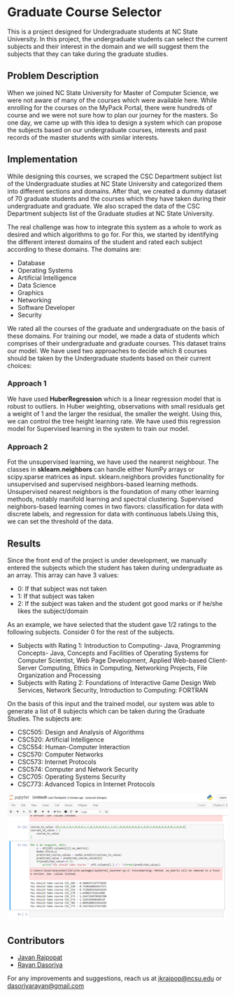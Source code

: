 # Graduate Course Selector

This is a project designed for Undergraduate students at NC State University. In this project, the undergraduate students can select the current subjects and their interest in the domain and we will suggest them the subjects that they can take during the graduate studies.

## Problem Description
When we joined NC State University for Master of Computer Science, we were not aware of many of the courses which were available here. While enrolling for the courses on the MyPack Portal, there were hundreds of course and we were not sure how to plan our journey for the masters. So one day, we came up with this idea to design a system which can propose the subjects based on our undergraduate courses, interests and past records of the master students with similar interests. 

## Implementation
While designing this courses, we scraped the CSC Department subject list of the Undergraduate studies at NC State University and categorized them into different sections and domains. After that, we created a dummy dataset of 70 graduate students and the courses which they have taken during their undergraduate and graduate. We also scraped the data of the CSC Department subjects list of the Graduate studies at NC State University. 

The real challenge was how to integrate this system as a whole to work as desired and which algorithms to go for. For this, we started by identifying the different interest domains of the student and rated each subject according to these domains. The domains are:

- Database     
- Operating Systems
- Artificial Intelligence    
- Data Science    
- Graphics    
- Networking    
- Software Developer    
- Security

We rated all the courses of the graduate and undergraduate on the basis of these domains. For training our model, we made a data of students which comprises of their undergraduate and graduate courses. This dataset trains our model. We have used two approaches to decide which 8 courses should be taken by the Undergraduate students based on their current choices:

### Approach 1
We have used **HuberRegression** which is a linear regression model that is robust to outliers. In Huber weighting, observations with small residuals get a weight of 1 and the larger the residual, the smaller the weight. Using  this, we can control the tree height learning rate. We have used this regression model for Supervised learning in the system to train our model.

### Approach 2
Fot the unsupervised learning, we have used the nearerst neighbour. The classes in **sklearn.neighbors** can handle either NumPy arrays or scipy.sparse matrices as input. sklearn.neighbors provides functionality for unsupervised and supervised neighbors-based learning methods. Unsupervised nearest neighbors is the foundation of many other learning methods, notably manifold learning and spectral clustering. Supervised neighbors-based learning comes in two flavors: classification for data with discrete labels, and regression for data with continuous labels.Using this, we can set the threshold of the data.

## Results

Since the front end of the project is under development, we manually entered the subjects which the student has taken during undergraduate as an array. This array can have 3 values:
- 0: If that subject was not taken
- 1: If that subject was taken
- 2: If the subject was taken and the student got good marks or if he/she likes the subject/domain

As an example, we have selected that the student gave 1/2 ratings to the following subjects. Consider 0 for the rest of the subjects.
- Subjects with Rating 1:  Introduction to Computing- Java,  Programming Concepts- Java,  Concepts and Facilities of Operating Systems for Computer Scientist,  Web Page Development, Applied Web-based Client-Server Computing, Ethics in Computing, Networking Projects, File Organization and Processing
- Subjects with Rating 2: Foundations of Interactive Game Design Web Services, Network Security, Introduction to Computing: FORTRAN


On the basis of this input and the trained model, our system was able to generate a list of 8 subjects which can be taken during the Graduate Studies. The subjects are:
- CSC505: Design and Analysis of Algorithms
- CSC520: Artificial Intelligence
- CSC554: Human-Computer Interaction
- CSC570: Computer Networks
- CSC573: Internet Protocols
- CSC574: Computer and Network Security
- CSC705: Operating Systems Security
- CSC773: Advanced Topics in Internet Protocols

<p align="center">
<img alt="Results" src="https://github.com/rayandasoriya/CourseSelector/blob/master/images/result.png">
</p>

## Contributors

  - [Javan Rajpopat](https://www.linkedin.com/in/javanrajpopat/)
  - [Rayan Dasoriya](https://www.linkedin.com/in/rayan-dasoriya/)
  
  For any improvements and suggestions, reach us at jkrajpop@ncsu.edu or dasoriyarayan@gmail.com
